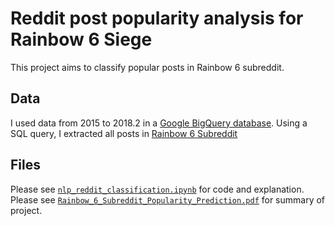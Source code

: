 # Reddit post popularity analysis for Rainbow 6 Siege

This project aims to classify popular posts in Rainbow 6 subreddit. 

## Data
I used data from 2015 to 2018.2 in a [Google BigQuery database](https://bigquery.cloud.google.com/dataset/fh-bigquery:reddit_posts).
Using a SQL query, I extracted all posts in [Rainbow 6 Subreddit](https://www.reddit.com/r/Rainbow6/)

## Files
Please see [`nlp_reddit_classification.ipynb`](https://github.com/feiran-kyna-ji/game_reddit_analysis/blob/master/nlp_reddit_classification.ipynb) for code and explanation.
Please see [`Rainbow_6_Subreddit_Popularity_Prediction.pdf`](https://github.com/feiran-kyna-ji/game_reddit_analysis/blob/master/Rainbow_6_Subreddit_Popularity_Prediction.pdf) for summary of project. 
